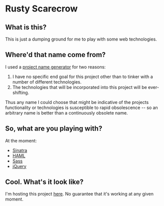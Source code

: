 Rusty Scarecrow
==============
What is this?
-------------
This is just a dumping ground for me to play with some web technologies.

Where'd that name come from?
----------------------------
I used a [project name generator](http://online-generator.com/name-generator/project-name-generator.php)
for two reasons:

1. I have no specific end goal for this project other than to tinker with a number of different technologies.
2. The technologies that will be incorporated into this project will be ever-shifting.

Thus any name I could choose that might be indicative of the projects functionality or technologies is susceptible to rapid obsolescence -- so an arbitrary name is better than a continuously obsolete name.

So, what are you playing with?
------------------------------
At the moment:

* [Sinatra](http://www.sinatrarb.com/)
* [HAML](http://haml-lang.com/)
* [Sass](http://sass-lang.com/)
* [jQuery](http://jquery.com/)

Cool. What's it look like?
--------------------------
I'm hosting this project [here](http://rusty-scarecrow.hosted.jmarcell.com/). No guarantee that it's working at any given moment.